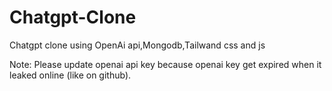# Chatgpt-Clone
Chatgpt clone using OpenAi api,Mongodb,Tailwand css and js 


Note: Please update openai api key because openai key get expired when it leaked online (like on github).
